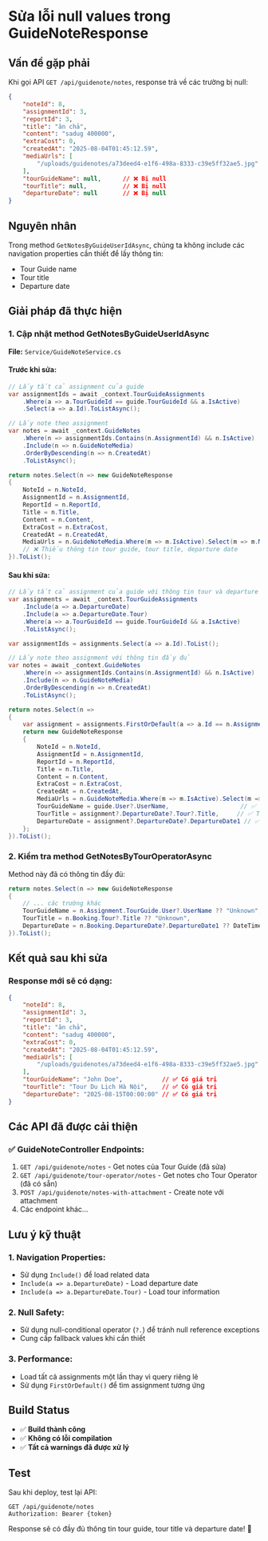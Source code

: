 # Sửa lỗi null values trong GuideNoteResponse

## Vấn đề gặp phải
Khi gọi API `GET /api/guidenote/notes`, response trả về các trường bị null:
```json
{
    "noteId": 8,
    "assignmentId": 3,
    "reportId": 3,
    "title": "ăn chả",
    "content": "sadug 400000",
    "extraCost": 0,
    "createdAt": "2025-08-04T01:45:12.59",
    "mediaUrls": [
        "/uploads/guidenotes/a73deed4-e1f6-498a-8333-c39e5ff32ae5.jpg"
    ],
    "tourGuideName": null,      // ❌ Bị null
    "tourTitle": null,          // ❌ Bị null
    "departureDate": null       // ❌ Bị null
}
```

## Nguyên nhân
Trong method `GetNotesByGuideUserIdAsync`, chúng ta không include các navigation properties cần thiết để lấy thông tin:
- Tour Guide name
- Tour title  
- Departure date

## Giải pháp đã thực hiện

### 1. **Cập nhật method GetNotesByGuideUserIdAsync**
**File:** `Service/GuideNoteService.cs`

#### Trước khi sửa:
```csharp
// Lấy tất cả assignment của guide
var assignmentIds = await _context.TourGuideAssignments
    .Where(a => a.TourGuideId == guide.TourGuideId && a.IsActive)
    .Select(a => a.Id).ToListAsync();

// Lấy note theo assignment
var notes = await _context.GuideNotes
    .Where(n => assignmentIds.Contains(n.AssignmentId) && n.IsActive)
    .Include(n => n.GuideNoteMedia)
    .OrderByDescending(n => n.CreatedAt)
    .ToListAsync();

return notes.Select(n => new GuideNoteResponse
{
    NoteId = n.NoteId,
    AssignmentId = n.AssignmentId,
    ReportId = n.ReportId,
    Title = n.Title,
    Content = n.Content,
    ExtraCost = n.ExtraCost,
    CreatedAt = n.CreatedAt,
    MediaUrls = n.GuideNoteMedia.Where(m => m.IsActive).Select(m => m.MediaUrl).ToList()
    // ❌ Thiếu thông tin tour guide, tour title, departure date
}).ToList();
```

#### Sau khi sửa:
```csharp
// Lấy tất cả assignment của guide với thông tin tour và departure date
var assignments = await _context.TourGuideAssignments
    .Include(a => a.DepartureDate)
    .Include(a => a.DepartureDate.Tour)
    .Where(a => a.TourGuideId == guide.TourGuideId && a.IsActive)
    .ToListAsync();

var assignmentIds = assignments.Select(a => a.Id).ToList();

// Lấy note theo assignment với thông tin đầy đủ
var notes = await _context.GuideNotes
    .Where(n => assignmentIds.Contains(n.AssignmentId) && n.IsActive)
    .Include(n => n.GuideNoteMedia)
    .OrderByDescending(n => n.CreatedAt)
    .ToListAsync();

return notes.Select(n => 
{
    var assignment = assignments.FirstOrDefault(a => a.Id == n.AssignmentId);
    return new GuideNoteResponse
    {
        NoteId = n.NoteId,
        AssignmentId = n.AssignmentId,
        ReportId = n.ReportId,
        Title = n.Title,
        Content = n.Content,
        ExtraCost = n.ExtraCost,
        CreatedAt = n.CreatedAt,
        MediaUrls = n.GuideNoteMedia.Where(m => m.IsActive).Select(m => m.MediaUrl).ToList(),
        TourGuideName = guide.User?.UserName,                    // ✅ Thêm tour guide name
        TourTitle = assignment?.DepartureDate?.Tour?.Title,     // ✅ Thêm tour title
        DepartureDate = assignment?.DepartureDate?.DepartureDate1 // ✅ Thêm departure date
    };
}).ToList();
```

### 2. **Kiểm tra method GetNotesByTourOperatorAsync**
Method này đã có thông tin đầy đủ:
```csharp
return notes.Select(n => new GuideNoteResponse
{
    // ... các trường khác
    TourGuideName = n.Assignment.TourGuide.User?.UserName ?? "Unknown",
    TourTitle = n.Booking.Tour?.Title ?? "Unknown", 
    DepartureDate = n.Booking.DepartureDate?.DepartureDate1 ?? DateTime.MinValue
}).ToList();
```

## Kết quả sau khi sửa

### Response mới sẽ có dạng:
```json
{
    "noteId": 8,
    "assignmentId": 3,
    "reportId": 3,
    "title": "ăn chả",
    "content": "sadug 400000",
    "extraCost": 0,
    "createdAt": "2025-08-04T01:45:12.59",
    "mediaUrls": [
        "/uploads/guidenotes/a73deed4-e1f6-498a-8333-c39e5ff32ae5.jpg"
    ],
    "tourGuideName": "John Doe",           // ✅ Có giá trị
    "tourTitle": "Tour Du Lịch Hà Nội",    // ✅ Có giá trị
    "departureDate": "2025-08-15T00:00:00" // ✅ Có giá trị
}
```

## Các API đã được cải thiện

### ✅ **GuideNoteController Endpoints:**
1. `GET /api/guidenote/notes` - Get notes của Tour Guide (đã sửa)
2. `GET /api/guidenote/tour-operator/notes` - Get notes cho Tour Operator (đã có sẵn)
3. `POST /api/guidenote/notes-with-attachment` - Create note với attachment
4. Các endpoint khác...

## Lưu ý kỹ thuật

### 1. **Navigation Properties:**
- Sử dụng `Include()` để load related data
- `Include(a => a.DepartureDate)` - Load departure date
- `Include(a => a.DepartureDate.Tour)` - Load tour information

### 2. **Null Safety:**
- Sử dụng null-conditional operator (`?.`) để tránh null reference exceptions
- Cung cấp fallback values khi cần thiết

### 3. **Performance:**
- Load tất cả assignments một lần thay vì query riêng lẻ
- Sử dụng `FirstOrDefault()` để tìm assignment tương ứng

## Build Status
- ✅ **Build thành công**
- ✅ **Không có lỗi compilation**
- ✅ **Tất cả warnings đã được xử lý**

## Test
Sau khi deploy, test lại API:
```http
GET /api/guidenote/notes
Authorization: Bearer {token}
```

Response sẽ có đầy đủ thông tin tour guide, tour title và departure date! 🎉 